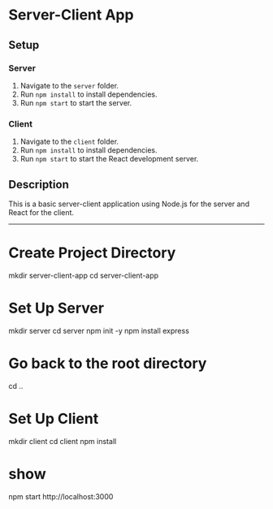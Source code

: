 # Server-Client App

## Setup

### Server

1. Navigate to the `server` folder.
2. Run `npm install` to install dependencies.
3. Run `npm start` to start the server.

### Client

1. Navigate to the `client` folder.
2. Run `npm install` to install dependencies.
3. Run `npm start` to start the React development server.

## Description

This is a basic server-client application using Node.js for the server and React for the client.

*************************************

# Create Project Directory
mkdir server-client-app
cd server-client-app


# Set Up Server
mkdir server
cd server
npm init -y
npm install express



# Go back to the root directory
cd ..

# Set Up Client
mkdir client
cd client
npm install


# show 
npm start
http://localhost:3000
